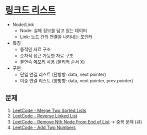 # [링크드 리스트](https://www.algodale.com/data-structures/linked-list/)

- Node/Link
  - Node: 실제 정보를 담고 있는 데이터
  - Link: 노드 간의 연결을 나타내는 포인터
- 특징
  - 동적인 자료 구조
  - 순차적 접근 가능한 자료 구조
  - 불연속 메모리 사용 (물리적 순서 X)
- 구현
  - 단일 연결 리스트 (단방향: data, next pointer)
  - 이중 연결 리스트 (양방향: data, next pointer, prev pointer)

## 문제

1. [LeetCode - Merge Two Sorted Lists](https://leetcode.com/problems/merge-two-sorted-lists/description/)
2. [LeetCode - Reverse Linked List](https://leetcode.com/problems/reverse-linked-list/description/)
3. [LeetCode - Remove Nth Node From End of List](https://leetcode.com/problems/remove-nth-node-from-end-of-list/description/) -> 중복 문제 (큐)
4. [LeetCode - Add Two Numbers](https://leetcode.com/problems/add-two-numbers/description/)
